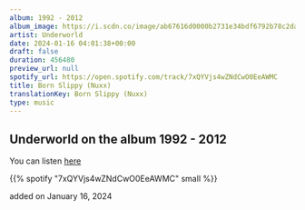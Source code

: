 ```yaml
---
album: 1992 - 2012
album_image: https://i.scdn.co/image/ab67616d0000b2731e34bdf6792b78c2da36a767
artist: Underworld
date: 2024-01-16 04:01:38+00:00
draft: false
duration: 456480
preview_url: null
spotify_url: https://open.spotify.com/track/7xQYVjs4wZNdCwO0EeAWMC
title: Born Slippy (Nuxx)
translationKey: Born Slippy (Nuxx)
type: music
---
```


## Underworld on the album 1992 - 2012

You can listen [here](https://open.spotify.com/track/7xQYVjs4wZNdCwO0EeAWMC)

{{% spotify "7xQYVjs4wZNdCwO0EeAWMC" small %}}

added on January 16, 2024